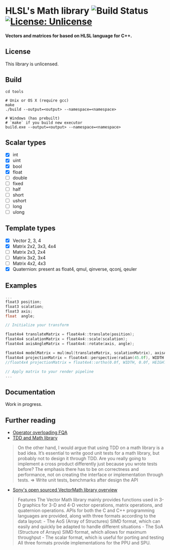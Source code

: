 # HLSL's Math library ![Build Status](https://github.com/maihd/hlslmath/actions/workflows/unit-tests.yml/badge.svg) [![License: Unlicense](https://img.shields.io/badge/license-Unlicense-blue.svg)](http://unlicense.org/)

**Vectors and matrices for based on HLSL language for C++.**
    
## License
This library is unlicensed.

## Build
```
cd tools

# Unix or OS X (require gcc)
make
./build --output=<output> --namespace=<namespace>

# Windows (has prebuilt)
# `make` if you build new executor
build.exe --output=<output> --namespace=<namespace>
```

## Scalar types
* [x] int    
* [x] uint   
* [x] bool   
* [x] float  
* [ ] double 
* [ ] fixed  
* [ ] half   
* [ ] short
* [ ] ushort  
* [ ] long 
* [ ] ulong  

## Template types
* [x] Vector 2, 3, 4
* [x] Matrix 2x2, 3x3, 4x4
* [ ] Matrix 2x3, 2x4
* [ ] Matrix 3x2, 3x4
* [ ] Matrix 4x2, 4x3
* [x] Quaternion: present as float4, qmul, qinverse, qconj, qeuler

## Examples
```C++
...
float3 position;
float3 scalation;
float3 axis;
float  angle;

// Initialize your transform

float4x4 translateMatrix = float4x4::translate(position);
float4x4 scalationMatrix = float4x4::scale(scalation);
float4x4 axisAngleMatrix = float4x4::rotate(axis, angle);

float4x4 modelMatrix = mul(mul(translateMatrix, scalationMatrix), axisAngleMatrix);
float4x4 projectionMatrix = float4x4::perspective(radian(45.0f), WIDTH / HEIGHT, 0.0f, 100.0f);
//float4x4 projectionMatrix = float4x4::ortho(0.0f, WIDTH, 0.0f, HEIGHT, 0.0f, 1.0f);

// Apply matrix to your render pipeline
...
```

## Documentation
Work in progress.

## Further reading
- [Operator overloading FQA](https://yosefk.com/c++fqa/operator.html)
- [TDD and Math library](https://gamesfromwithin.com/when-is-it-ok-not-to-tdd)
> On the other hand, I would argue that using TDD on a math library is a bad idea. It’s essential to write good unit tests for a math library, but probably not to design it through TDD. Are you really going to implement a cross product differently just because you wrote tests before? The emphasis there has to be on correctness and performance, not on creating the interface or implementation through tests.
> => Write unit tests, benchmarks after design the API
- [Sony's open sourced VectorMath library overview](https://github.com/glampert/vectormath/blob/master/docs/VectorMath-Library-Overview.pdf)
> Features
>   The Vector Math library mainly provides functions used in 3-D graphics for 3-D and 4-D vector operations, matrix operations, and quaternion operations. APIs for both the C and C++ programming languages are provided, along with three formats according to the data layout: 
>       - The AoS (Array of Structures) SIMD format, which can easily and quickly be adapted to handle different situations 
>       - The SoA (Structure of Arrays) SIMD format, which allows for maximum throughput 
>       - The scalar format, which is useful for porting and testing 
>   All three formats provide implementations for the PPU and SPU.